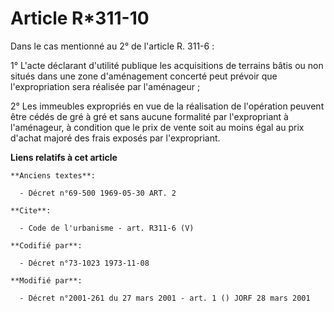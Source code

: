 # Article R*311-10

Dans le cas mentionné au 2° de l'article R. 311-6 : 

1° L'acte déclarant d'utilité publique les acquisitions de terrains bâtis ou non situés dans une zone d'aménagement concerté
peut prévoir que l'expropriation sera réalisée par l'aménageur ; 

2° Les immeubles expropriés en vue de la réalisation de l'opération peuvent être cédés de gré à gré et sans aucune formalité
par l'expropriant à l'aménageur, à condition que le prix de vente soit au moins égal au prix d'achat majoré des frais exposés
par l'expropriant.

**Liens relatifs à cet article**

	**Anciens textes**:

	  - Décret n°69-500 1969-05-30 ART. 2

	**Cite**:

	  - Code de l'urbanisme - art. R311-6 (V)

	**Codifié par**:

	  - Décret n°73-1023 1973-11-08

	**Modifié par**:

	  - Décret n°2001-261 du 27 mars 2001 - art. 1 () JORF 28 mars 2001

